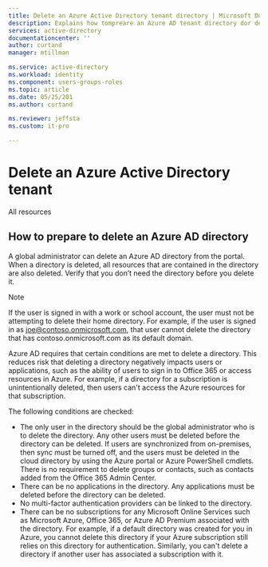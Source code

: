 ```yaml
---
title: Delete an Azure Active Directory tenant directory | Microsoft Docs
description: Explains how tompreare an Azure AD tenant directory dor deletion and now to delete 
services: active-directory
documentationcenter: ''
author: curtand
manager: mtillman

ms.service: active-directory
ms.workload: identity
ms.component: users-groups-roles
ms.topic: article
ms.date: 05/25/201
ms.author: curtand

ms.reviewer: jeffsta
ms.custom: it-pro

---
```


# Delete an Azure Active Directory tenant



All resources





## How to prepare to delete an Azure AD directory
A global administrator can delete an Azure AD directory from the portal. When a directory is deleted, all resources that are contained in the directory are also deleted. Verify that you don’t need the directory before you delete it.

> [!NOTE]
> If the user is signed in with a work or school account, the user must not be attempting to delete their home directory. For example, if the user is signed in as joe@contoso.onmicrosoft.com, that user cannot delete the directory that has contoso.onmicrosoft.com as its default domain.

Azure AD requires that certain conditions are met to delete a directory. This reduces risk that deleting a directory negatively impacts users or applications, such as the ability of users to sign in to Office 365 or access resources in Azure. For example, if a directory for a subscription is unintentionally deleted, then users can't access the Azure resources for that subscription.

The following conditions are checked:

* The only user in the directory should be the global administrator who is to delete the directory. Any other users must be deleted before the directory can be deleted. If users are synchronized from on-premises, then sync must be turned off, and the users must be deleted in the cloud directory by using the Azure portal or Azure PowerShell cmdlets. There is no requirement to delete groups or contacts, such as contacts added from the Office 365 Admin Center.
* There can be no applications in the directory. Any applications must be deleted before the directory can be deleted.
* No multi-factor authentication providers can be linked to the directory.
* There can be no subscriptions for any Microsoft Online Services such as Microsoft Azure, Office 365, or Azure AD Premium associated with the directory. For example, if a default directory was created for you in Azure, you cannot delete this directory if your Azure subscription still relies on this directory for authentication. Similarly, you can't delete a directory if another user has associated a subscription with it. 